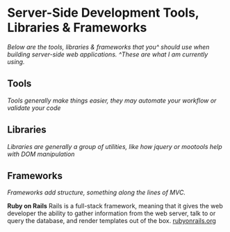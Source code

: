 # Server-Side Development Tools, Libraries & Frameworks

*Below are the tools, libraries & frameworks that you^ should use when building server-side web applications.*
*^These are what I am currently using.*

## Tools

*Tools generally make things easier, they may automate your workflow or validate your code*


## Libraries

*Libraries are generally a group of utilities, like how jquery or mootools help with DOM manipulation*


## Frameworks
*Frameworks add structure, something along the lines of MVC.*

**Ruby on Rails** 
Rails is a full-stack framework, meaning that it gives the web developer the ability to gather information from the web server, talk to or query the database, and render templates out of the box.
[rubyonrails.org](http://rubyonrails.org/)